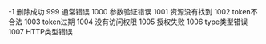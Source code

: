 -1  删除成功
999 通常错误
1000 参数验证错误
1001 资源没有找到
1002 token不合法
1003 token过期
1004 没有访问权限
1005 授权失败
1006 type类型错误
1007 HTTP类型错误